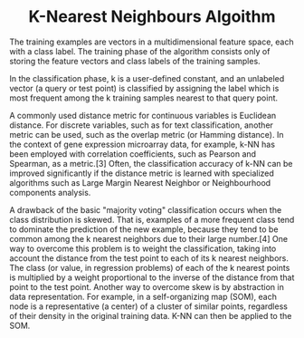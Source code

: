 <html>
<head>
</head>
<body>
<h1 align="center">K-Nearest Neighbours Algoithm</h1>
<p>
The training examples are vectors in a multidimensional feature space, each with a class label. The training phase of the algorithm consists only of storing the feature vectors and class labels of the training samples.

In the classification phase, k is a user-defined constant, and an unlabeled vector (a query or test point) is classified by assigning the label which is most frequent among the k training samples nearest to that query point.

A commonly used distance metric for continuous variables is Euclidean distance. For discrete variables, such as for text classification, another metric can be used, such as the overlap metric (or Hamming distance). In the context of gene expression microarray data, for example, k-NN has been employed with correlation coefficients, such as Pearson and Spearman, as a metric.[3] Often, the classification accuracy of k-NN can be improved significantly if the distance metric is learned with specialized algorithms such as Large Margin Nearest Neighbor or Neighbourhood components analysis.

A drawback of the basic "majority voting" classification occurs when the class distribution is skewed. That is, examples of a more frequent class tend to dominate the prediction of the new example, because they tend to be common among the k nearest neighbors due to their large number.[4] One way to overcome this problem is to weight the classification, taking into account the distance from the test point to each of its k nearest neighbors. The class (or value, in regression problems) of each of the k nearest points is multiplied by a weight proportional to the inverse of the distance from that point to the test point. Another way to overcome skew is by abstraction in data representation. For example, in a self-organizing map (SOM), each node is a representative (a center) of a cluster of similar points, regardless of their density in the original training data. K-NN can then be applied to the SOM.
</p>
</body>
</html>
